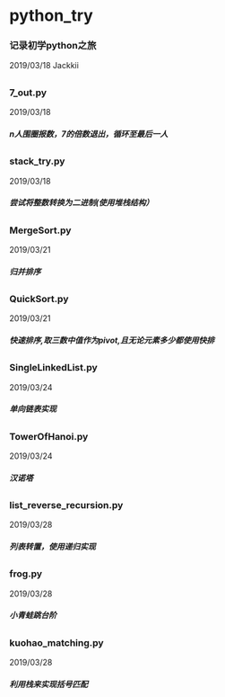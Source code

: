 # python_try
### 记录初学python之旅
2019/03/18    Jackkii

##
### 7_out.py
2019/03/18
##### n人围圈报数，7的倍数退出，循环至最后一人
## 
### stack_try.py
2019/03/18
##### 尝试将整数转换为二进制(使用堆栈结构）
##
### MergeSort.py
2019/03/21
##### 归并排序
##
### QuickSort.py
2019/03/21
##### 快速排序,取三数中值作为pivot,且无论元素多少都使用快排
##
### SingleLinkedList.py
2019/03/24
##### 单向链表实现
##
### TowerOfHanoi.py
2019/03/24
##### 汉诺塔
##
### list_reverse_recursion.py
2019/03/28
##### 列表转置，使用递归实现
##
### frog.py
2019/03/28
##### 小青蛙跳台阶
##
### kuohao_matching.py
2019/03/28
##### 利用栈来实现括号匹配
##
